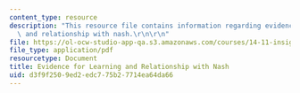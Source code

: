 ```yaml
---
content_type: resource
description: "This resource file contains information regarding evidence for learning\
  \ and relationship with nash.\r\n\r\n"
file: https://ol-ocw-studio-app-qa.s3.amazonaws.com/courses/14-11-insights-from-game-theory-into-social-behavior-fall-2013/d3f9f2509ed2edc775b27714ea64da66_MIT14_11F13_Learning.pdf
file_type: application/pdf
resourcetype: Document
title: Evidence for Learning and Relationship with Nash
uid: d3f9f250-9ed2-edc7-75b2-7714ea64da66
---
```


